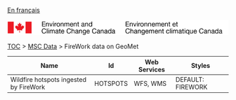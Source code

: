 [En français](geomet-firework_fr.md)

![ECCC logo](../../img_eccc-logo.png)

[TOC](../../readme_en.md) > [MSC Data](../readme_en.md) > FireWork data on GeoMet


Name                                   | Id       | Web Services | Styles           
---------------------------------------|----------|--------------|------------------
Wildfire hotspots ingested by FireWork | HOTSPOTS | WFS, WMS     | DEFAULT: FIREWORK

